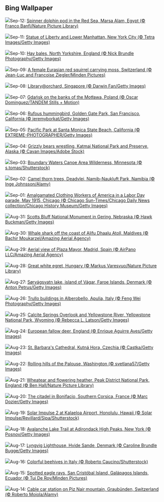 ## Bing Wallpaper
![](https://www.bing.com/th?id=OHR.SpinnerDolphins_EN-US8860882818_1920x1080.jpg&w=1000)Sep-12: [Spinner dolphin pod in the Red Sea, Marsa Alam, Egypt (© Franco Banfi/Nature Picture Library)](https://www.bing.com/th?id=OHR.SpinnerDolphins_EN-US8860882818_UHD.jpg)<br><br>
![](https://www.bing.com/th?id=OHR.LibertyManhattan_EN-US8781721086_1920x1080.jpg&w=1000)Sep-11: [Statue of Liberty and Lower Manhattan, New York City (© Tetra Images/Getty Images)](https://www.bing.com/th?id=OHR.LibertyManhattan_EN-US8781721086_UHD.jpg)<br><br>
![](https://www.bing.com/th?id=OHR.YorkshireHay_EN-US8523120193_1920x1080.jpg&w=1000)Sep-10: [Hay bales, North Yorkshire, England (© Nick Brundle Photography/Getty Images)](https://www.bing.com/th?id=OHR.YorkshireHay_EN-US8523120193_UHD.jpg)<br><br>
![](https://www.bing.com/th?id=OHR.SwissSquirrel_EN-US8185093853_1920x1080.jpg&w=1000)Sep-09: [A female Eurasian red squirrel carrying moss, Switzerland (© Jean-Luc and Francoise Ziegler/Minden Pictures)](https://www.bing.com/th?id=OHR.SwissSquirrel_EN-US8185093853_UHD.jpg)<br><br>
![](https://www.bing.com/th?id=OHR.OrchardLibrary_EN-US8095609746_1920x1080.jpg&w=1000)Sep-08: [Library@orchard, Singapore (© Darwin Fan/Getty Images)](https://www.bing.com/th?id=OHR.OrchardLibrary_EN-US8095609746_UHD.jpg)<br><br>
![](https://www.bing.com/th?id=OHR.BlueGdansk_EN-US8032283831_1920x1080.jpg&w=1000)Sep-07: [Gdańsk on the banks of the Motława, Poland (© Oscar Dominguez/TANDEM Stills + Motion)](https://www.bing.com/th?id=OHR.BlueGdansk_EN-US8032283831_UHD.jpg)<br><br>
![](https://www.bing.com/th?id=OHR.RufousHummer_EN-US7346003108_1920x1080.jpg&w=1000)Sep-06: [Rufous hummingbird, Golden Gate Park, San Francisco, California (© jeremyborkat/Getty Images)](https://www.bing.com/th?id=OHR.RufousHummer_EN-US7346003108_UHD.jpg)<br><br>
![](https://www.bing.com/th?id=OHR.SunsetPier_EN-US7261804528_1920x1080.jpg&w=1000)Sep-05: [Pacific Park at Santa Monica State Beach, California (© EXTREME-PHOTOGRAPHER/Getty Images)](https://www.bing.com/th?id=OHR.SunsetPier_EN-US7261804528_UHD.jpg)<br><br>
![](https://www.bing.com/th?id=OHR.WrestlingBears_EN-US4338158114_1920x1080.jpg&w=1000)Sep-04: [Grizzly bears wrestling, Katmai National Park and Preserve, Alaska (© Cavan Images/Adobe Stock)](https://www.bing.com/th?id=OHR.WrestlingBears_EN-US4338158114_UHD.jpg)<br><br>
![](https://www.bing.com/th?id=OHR.MinnesotaWaters_EN-US4282198656_1920x1080.jpg&w=1000)Sep-03: [Boundary Waters Canoe Area Wilderness, Minnesota (© s.tomas/Shutterstock)](https://www.bing.com/th?id=OHR.MinnesotaWaters_EN-US4282198656_UHD.jpg)<br><br>
![](https://www.bing.com/th?id=OHR.DeadvleiTrees_EN-US4233800313_1920x1080.jpg&w=1000)Sep-02: [Camel thorn trees, Deadvlei, Namib-Naukluft Park, Namibia (© Inge Johnsson/Alamy)](https://www.bing.com/th?id=OHR.DeadvleiTrees_EN-US4233800313_UHD.jpg)<br><br>
![](https://www.bing.com/th?id=OHR.LaborDayChicago_EN-US3947410593_1920x1080.jpg&w=1000)Sep-01: [Amalgamated Clothing Workers of America in a Labor Day parade, May 1915, Chicago (© Chicago Sun-Times/Chicago Daily News collection/Chicago History Museum/Getty Images)](https://www.bing.com/th?id=OHR.LaborDayChicago_EN-US3947410593_UHD.jpg)<br><br>
![](https://www.bing.com/th?id=OHR.ScottsBluff_EN-US3893566724_1920x1080.jpg&w=1000)Aug-31: [Scotts Bluff National Monument in Gering, Nebraska (© Hawk Buckman/Getty Images)](https://www.bing.com/th?id=OHR.ScottsBluff_EN-US3893566724_UHD.jpg)<br><br>
![](https://www.bing.com/th?id=OHR.MaldivesWhaleShark_EN-US3819740955_1920x1080.jpg&w=1000)Aug-30: [Whale shark off the coast of Alifu Dhaalu Atoll, Maldives (© Bachir Moukarzel/Amazing Aerial Agency)](https://www.bing.com/th?id=OHR.MaldivesWhaleShark_EN-US3819740955_UHD.jpg)<br><br>
![](https://www.bing.com/th?id=OHR.PlazaMayor_EN-US3692727880_1920x1080.jpg&w=1000)Aug-29: [Aerial view of Plaza Mayor, Madrid, Spain (© AirPano LLC/Amazing Aerial Agency)](https://www.bing.com/th?id=OHR.PlazaMayor_EN-US3692727880_UHD.jpg)<br><br>
![](https://www.bing.com/th?id=OHR.WhiteEgret_EN-US3605994040_1920x1080.jpg&w=1000)Aug-28: [Great white egret, Hungary (© Markus Varesvuo/Nature Picture Library)](https://www.bing.com/th?id=OHR.WhiteEgret_EN-US3605994040_UHD.jpg)<br><br>
![](https://www.bing.com/th?id=OHR.FaroeLake_EN-US3557234950_1920x1080.jpg&w=1000)Aug-27: [Sørvágsvatn lake, island of Vágar, Faroe Islands, Denmark (© Anton Petrus/Getty Images)](https://www.bing.com/th?id=OHR.FaroeLake_EN-US3557234950_UHD.jpg)<br><br>
![](https://www.bing.com/th?id=OHR.TrulliHouses_EN-US3489439665_1920x1080.jpg&w=1000)Aug-26: [Trullo buildings in Alberobello, Apulia, Italy (© Feng Wei Photography/Getty Images)](https://www.bing.com/th?id=OHR.TrulliHouses_EN-US3489439665_UHD.jpg)<br><br>
![](https://www.bing.com/th?id=OHR.YellowstoneRiver_EN-US3380364726_1920x1080.jpg&w=1000)Aug-25: [Calcite Springs Overlook and Yellowstone River, Yellowstone National Park, Wyoming (© Rebecca L. Latson/Getty Images)](https://www.bing.com/th?id=OHR.YellowstoneRiver_EN-US3380364726_UHD.jpg)<br><br>
![](https://www.bing.com/th?id=OHR.CervusDama_EN-US3217647015_1920x1080.jpg&w=1000)Aug-24: [European fallow deer, England (© Enrique Aguirre Aves/Getty Images)](https://www.bing.com/th?id=OHR.CervusDama_EN-US3217647015_UHD.jpg)<br><br>
![](https://www.bing.com/th?id=OHR.SaintBarbaras_EN-US3076115197_1920x1080.jpg&w=1000)Aug-23: [St. Barbara's Cathedral, Kutná Hora, Czechia (© Castka/Getty Images)](https://www.bing.com/th?id=OHR.SaintBarbaras_EN-US3076115197_UHD.jpg)<br><br>
![](https://www.bing.com/th?id=OHR.PalouseWA_EN-US2419102005_1920x1080.jpg&w=1000)Aug-22: [Rolling hills of the Palouse, Washington (© svetlana57/Getty Images)](https://www.bing.com/th?id=OHR.PalouseWA_EN-US2419102005_UHD.jpg)<br><br>
![](https://www.bing.com/th?id=OHR.WheatearBird_EN-US2132045619_1920x1080.jpg&w=1000)Aug-21: [Wheatear and flowering heather, Peak District National Park, England (© Ben Hall/Nature Picture Library)](https://www.bing.com/th?id=OHR.WheatearBird_EN-US2132045619_UHD.jpg)<br><br>
![](https://www.bing.com/th?id=OHR.CitadelBonifacio_EN-US2046177235_1920x1080.jpg&w=1000)Aug-20: [The citadel in Bonifacio, Southern Corsica, France (© Marc Dozier/Getty Images)](https://www.bing.com/th?id=OHR.CitadelBonifacio_EN-US2046177235_UHD.jpg)<br><br>
![](https://www.bing.com/th?id=OHR.SolarAviation_EN-US1940905760_1920x1080.jpg&w=1000)Aug-19: [Solar Impulse 2 at Kalaeloa Airport, Honolulu, Hawaii (© Solar Impulse/Revillard/Sipa/Shutterstock)](https://www.bing.com/th?id=OHR.SolarAviation_EN-US1940905760_UHD.jpg)<br><br>
![](https://www.bing.com/th?id=OHR.AvalancheLake_EN-US1814683119_1920x1080.jpg&w=1000)Aug-18: [Avalanche Lake Trail at Adirondack High Peaks, New York (© Posnov/Getty Images)](https://www.bing.com/th?id=OHR.AvalancheLake_EN-US1814683119_UHD.jpg)<br><br>
![](https://www.bing.com/th?id=OHR.LyngvigLighthouse_EN-US1600601632_1920x1080.jpg&w=1000)Aug-17: [Lyngvig Lighthouse, Hvide Sande, Denmark (© Caroline Brundle Bugge/Getty Images)](https://www.bing.com/th?id=OHR.LyngvigLighthouse_EN-US1600601632_UHD.jpg)<br><br>
![](https://www.bing.com/th?id=OHR.ColorfulBeehives_EN-US1476944743_1920x1080.jpg&w=1000)Aug-16: [Colorful beehives in Italy (© Roberto Caucino/Shutterstock)](https://www.bing.com/th?id=OHR.ColorfulBeehives_EN-US1476944743_UHD.jpg)<br><br>
![](https://www.bing.com/th?id=OHR.SpottedEagleRay_EN-US9227600044_1920x1080.jpg&w=1000)Aug-15: [Spotted eagle rays, San Cristóbal Island, Galápagos Islands, Ecuador (© Tui De Roy/Minden Pictures)](https://www.bing.com/th?id=OHR.SpottedEagleRay_EN-US9227600044_UHD.jpg)<br><br>
![](https://www.bing.com/th?id=OHR.PizNairPeak_EN-US9097547756_1920x1080.jpg&w=1000)Aug-14: [Cable car station on Piz Nair mountain, Graubünden, Switzerland (© Roberto Moiola/Alamy)](https://www.bing.com/th?id=OHR.PizNairPeak_EN-US9097547756_UHD.jpg)<br><br>
